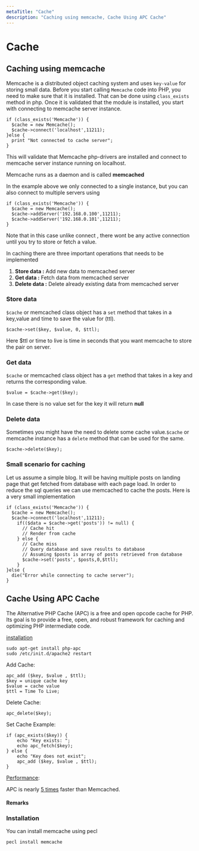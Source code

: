```yaml
---
metaTitle: "Cache"
description: "Caching using memcache, Cache Using APC Cache"
---
```


# Cache



## Caching using memcache


Memcache is a distributed object caching system and uses `key-value` for storing small data. Before you start calling `Memcache` code into PHP, you need to make sure that it is installed. That can be done using `class_exists` method in php. Once it is validated that the module is installed, you start with connecting to memcache server instance.

```
if (class_exists('Memcache')) {
  $cache = new Memcache();
  $cache->connect('localhost',11211);
}else {
  print "Not connected to cache server";
}

```

This will validate that Memcache php-drivers are installed and connect to memcache server instance running on localhost.

> 
Memcache runs as a daemon and is called **memcached**


In the example above we only connected to a single instance, but you can also connect to multiple servers using

```
if (class_exists('Memcache')) {
  $cache = new Memcache();
  $cache->addServer('192.168.0.100',11211);
  $cache->addServer('192.168.0.101',11211);
}

```

Note that in this case unlike connect , there wont be any active connection until you try to store or fetch a value.

In caching there are three important operations that needs to be implemented

1. **Store data :** Add new data to memcached server
1. **Get data :** Fetch data from memcached server
1. **Delete data :** Delete already existing data from memcached server

### Store data

`$cache` or memcached class object has a `set` method that takes in a key,value and time to save the value for (ttl).

```
$cache->set($key, $value, 0, $ttl);

```

Here $ttl or time to live is time in seconds that you want memcache to store the pair on server.

### Get data

`$cache` or memcached class object has a `get` method that takes in a key and returns the corresponding value.

```
$value = $cache->get($key);

```

> 
In case there is no value set for the key it will return **null**


### Delete data

Sometimes you might have the need to delete some cache value.`$cache` or memcache instance has a `delete` method that can be used for the same.

```
$cache->delete($key);

```

### Small scenario for caching

Let us assume a simple blog. It will be having multiple posts on landing page that get fetched from database with each page load. In order to reduce the sql queries we can use memcached to cache the posts. Here is a very small implementation

```
if (class_exists('Memcache')) {
  $cache = new Memcache();
  $cache->connect('localhost',11211);
    if(($data = $cache->get('posts')) != null) {
      // Cache hit
      // Render from cache
    } else {
      // Cache miss
      // Query database and save results to database
      // Assuming $posts is array of posts retrieved from database
      $cache->set('posts', $posts,0,$ttl);
    }
}else {
  die("Error while connecting to cache server");
}

```



## Cache Using APC Cache


The Alternative PHP Cache (APC) is a free and open opcode cache for PHP. Its goal is to provide a free, open, and robust framework for caching and optimizing PHP intermediate code.

[installation](http://php.net/manual/en/apc.installation.php)

```
sudo apt-get install php-apc
sudo /etc/init.d/apache2 restart

```

Add Cache:

```
apc_add ($key, $value , $ttl);
$key = unique cache key
$value = cache value
$ttl = Time To Live;

```

Delete Cache:

```
apc_delete($key);

```

Set  Cache Example:

```
if (apc_exists($key)) {
    echo "Key exists: ";
    echo apc_fetch($key);
} else {
    echo "Key does not exist";
    apc_add ($key, $value , $ttl);
}

```

[Performance](http://stackoverflow.com/questions/1794342/memcache-vs-apc-for-a-single-server-site-data-caching):

APC is nearly [5 times](https://www.percona.com/blog/2006/09/27/apc-or-memcached/) faster than Memcached.



#### Remarks


### Installation

You can install memcache using pecl

```
pecl install memcache

```

